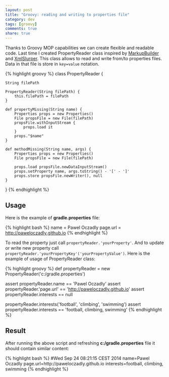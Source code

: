 ```yaml
---
layout: post
title: "Groovy: reading and writing to properties file"
category: dev
tags: [groovy]
comments: true
share: true
---
```


Thanks to Groovy MOP capabilities we can create flexible and readable code. Last time I created PropertyReader class inspired by [MarkupBuilder](http://groovy.codehaus.org/Creating+XML+using+Groovy's+MarkupBuilder) and [XmlSlurper](http://groovy.codehaus.org/Reading+XML+using+Groovy's+XmlSlurper). This class allows to read and write from/to properties files. Data in that file is store in ```key=value``` notation.

{% highlight groovy %}
class PropertyReader {

    String filePath

    PropertyReader(String filePath) {
        this.filePath = filePath
    }

    def propertyMissing(String name) {
        Properties props = new Properties()
        File propsFile = new File(filePath)
        propsFile.withInputStream {
            props.load it
        }
        props."$name"
    }

    def methodMissing(String name, args) {
        Properties props = new Properties()
        File propsFile = new File(filePath)

        props.load propsFile.newDataInputStream()
        props.setProperty name, args.toString() - '[' - ']'
        props.store propsFile.newWriter(), null
    }

}
{% endhighlight %}

## Usage

Here is the example of **gradle.properties** file:

{% highlight bash %}
name = Pawel Oczadly
page.url = http://paweloczadly.github.io
{% endhighlight %}

To read the property just call ```propertyReader.'yourProperty'```. And to update or write new property call ```propertyReader.'yourPropertyKey'('yourPropertyValue')```. Here is the example of usage of PropertyReader class:

{% highlight groovy %}
def propertyReader = new PropertyReader('c:/gradle.properties')

assert propertyReader.name == 'Pawel Oczadly'
assert propertyReader.'page.url' == 'http://paweloczadly.github.io'
assert propertyReader.interests == null

propertyReader.interests('football', 'climbing', 'swimming')
assert propertyReader.interests == 'football, climbing, swimming'
{% endhighlight %}

## Result

After running the above script and refreshing **c:/gradle.properties** file it should contain similar content:

{% highlight bash %}
#Wed Sep 24 08:21:15 CEST 2014
name=Pawel Oczadly
page.url=http\://paweloczadly.github.io
interests=football, climbing, swimming
{% endhighlight %}
